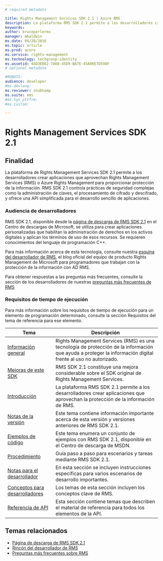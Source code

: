 ```yaml
---
# required metadata

title: Rights Management Services SDK 2.1 | Azure RMS
description: La plataforma RMS SDK 2.1 permite a los desarrolladores crear aplicaciones que aprovechan RMS o Azure RMS para proporcionar protección de la información.
keywords:
author: bruceperlerms
manager: mbaldwin
ms.date: 04/28/2016
ms.topic: article
ms.prod: azure
ms.service: rights-management
ms.technology: techgroup-identity
ms.assetid: 44D3EB62-7A60-45D9-BA7E-45A06E7D598F
# optional metadata

#ROBOTS:
audience: developer
#ms.devlang:
ms.reviewer: shubhamp
ms.suite: ems
#ms.tgt_pltfrm:
#ms.custom:

---
```


# Rights Management Services SDK 2.1


## Finalidad

La plataforma de Rights Management Services SDK 2.1 permite a los desarrolladores crear aplicaciones que aprovechan Rights Management Services (RMS) o Azure Rights Management para proporcionar protección de la información. RMS SDK 2.1 controla prácticas de seguridad complejas como la administración de claves, el procesamiento de cifrado y descifrado, y ofrece una API simplificada para el desarrollo sencillo de aplicaciones.

### Audiencia de desarrolladores

RMS SDK 2.1, disponible desde la [página de descarga de RMS SDK 2.1](http://www.microsoft.com/en-us/download/details.aspx?id=38397) en el Centro de descargas de Microsoft, se utiliza para crear aplicaciones personalizadas que habilitan la administración de derechos en los activos digitales y aplican los términos de uso de esos recursos. Se requieren conocimientos del lenguaje de programación C++.

Para más información acerca de esta tecnología, consulte nuestra [esquina del desarrollador de RMS](http://blogs.msdn.com/b/rms/archive/2012/05/31/official-release-of-ad-rms-sdk-2-0-and-ad-rms-client-2-0.aspx), el blog oficial del equipo de producto Rights Management de Microsoft para programadores que trabajan con la protección de la información con AD RMS.

Para obtener respuestas a las preguntas más frecuentes, consulte la sección de los desarrolladores de nuestras [preguntas más frecuentes de RMS](http://aka.ms/adrmsfaq )

### Requisitos de tiempo de ejecución

Para más información sobre los requisitos de tiempo de ejecución para un elemento de programación determinado, consulte la sección Requisitos del tema de referencia para ese elemento.

|Tema|Descripción|
|-----|--------|
|[Información general](ad-rms-overview.md)|Rights Management Services (RMS) es una tecnología de protección de la información que ayuda a proteger la información digital frente al uso no autorizado.|
|[Mejoras de este SDK](differences-between-ad-rms-and-ad-rms-2-0.md)|RMS SDK 2.1 constituye una mejora considerable sobre el SDK original de Rights Management Services.|
|[Introducción](getting-started-with-ad-rms-2-0.md)|La plataforma RMS SDK 2.1 permite a los desarrolladores crear aplicaciones que aprovechan la protección de la información de RMS.|
|[Notas de la versión](release-notes-rtm.md)|Este tema contiene información importante acerca de esta versión y versiones anteriores de RMS SDK 2.1.|
|[Ejemplos de código](samples.md)|Este tema enumera un conjunto de ejemplos con RMS SDK 2.1, disponible en el Centro de descarga de MSDN.|
|[Procedimiento](how-to-use-msipc.md)|Guía paso a paso para escenarios y tareas mediante RMS SDK 2.1.|
|[Notas para el desarrollador](developer-notes.md)|En esta sección se incluyen instrucciones específicas para varios escenarios de desarrollo importantes.|
|[Conceptos para desarrolladores](ad-rms-concepts-nav.md)|Los temas de esta sección incluyen los conceptos clave de RMS.|
|[Referencia de API](/rights-management/sdk/2.1/api/win/constants)|Esta sección contiene temas que describen el material de referencia para todos los elementos de la API.|

 

## Temas relacionados

* [Página de descarga de RMS SDK 2.1](http://www.microsoft.com/en-us/download/details.aspx?id=38397)
* [Rincón del desarrollador de RMS](http://blogs.msdn.com/b/rms/archive/2012/05/31/official-release-of-ad-rms-sdk-2-0-and-ad-rms-client-2-0.aspx)
* [Preguntas más frecuentes sobre RMS](http://aka.ms/adrmsfaq )
 

 


<!--HONumber=Apr16_HO4-->


